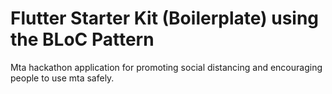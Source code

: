 # Flutter Starter Kit (Boilerplate) using the BLoC Pattern

Mta hackathon application for promoting social distancing and encouraging people to use mta safely. 